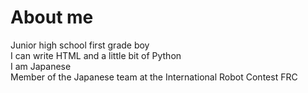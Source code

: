 # About me
Junior high school first grade boy<br>
I can write HTML and a little bit of Python<br>
I am Japanese<br>
Member of the Japanese team at the International Robot Contest FRC
